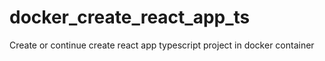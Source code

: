 # docker_create_react_app_ts
Create or continue create react app typescript project in docker container
